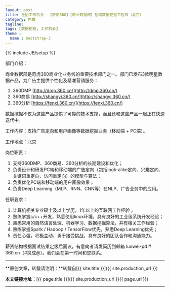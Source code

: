 ```yaml
---
layout: post
title: 社招工作机会——【奇虎360】【商业数据部】招聘数据挖掘工程师（北京） 
category: 内推
tagline: 
tags: [数据挖掘, 工作机会]
theme :
  name : bootstrap-3
---
```

{% include JB/setup %}

部门介绍：

商业数据部是奇虎360商业化业务线的重要技术部门之一。部门已发布3款明星数据产品，为广告主提供个性化及精准营销服务：
1. 360DMP [http://dmp.360.cn/](http://dmp.360.cn/)
2. 360商易 [http://shangyi.360.cn/](http://shangyi.360.cn/)
3. 360分析 [https://fenxi.360.cn/](https://fenxi.360.cn/)

数据挖掘不仅为这些产品提供了可靠的技术支撑，而且还和这些产品一起正在快速迭代中。

工作内容：支持广告定向和用户画像等数据挖掘业务（移动端 + PC端）。

工作地点：北京

岗位职责：
1. 支持360DMP、360商易、360分析的长期建设和优化；
2. 负责设计和研发PC端和移动端的广告定向（包括look-alike定向、兴趣定向、关键词重定向、访问重定向）的模型与算法；
3. 负责优化PC端和移动端的用户画像效果；
4. 负责Deep Learning（MLP、RNN、CNN等）在NLP、广告业务中的应用。

任职要求：
1. 计算机相关专业硕士及以上学历，1年以上的互联网工作经验；
2. 熟练掌握c/c++开发，熟悉使用linux环境，具有良好的工业级系统开发经验；
3. 熟悉常用的自然语言处理、机器学习、数据挖掘算法，并有相关工作经验；
4. 熟练掌握Spark / Hadoop / TensorFlow优先，熟悉Deep Learning优先；
5. 责任心强，积极主动，勇于接受挑战，具有良好的团队合作和沟通能力。

薪资结构根据面试结果定级后面议，有意向者请发简历到邮箱 luowei-pd # 360.cn（#换成@）。我们会在第一时间和您联系。

* * *

**原创文章，转载请注明：**转载自[{{ site.title }}]({{ site.production_url }})

**本文链接地址：**[{{ page.title }}]({{ site.production_url }}{{ page.url }})

* * *
